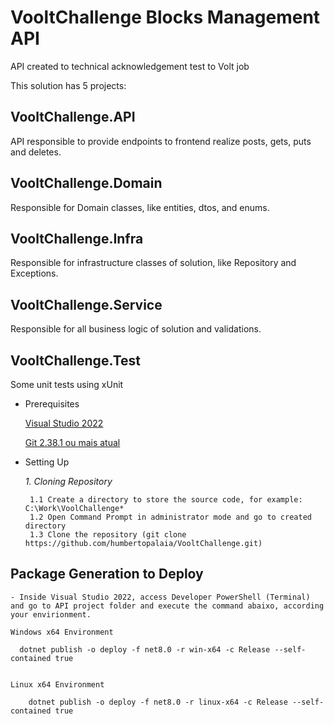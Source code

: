 
# VooltChallenge Blocks Management API

API created to technical acknowledgement test to Volt job 

This solution has 5 projects:

## VooltChallenge.API

API responsible to provide endpoints to frontend realize posts, gets, puts and deletes.

## VooltChallenge.Domain

Responsible for Domain classes, like entities, dtos, and enums.

## VooltChallenge.Infra

Responsible for infrastructure classes of solution, like Repository and Exceptions.

## VooltChallenge.Service

Responsible for all business logic of solution and validations.

## VooltChallenge.Test

Some unit tests using xUnit

- Prerequisites
    
    [Visual Studio 2022](https://visualstudio.microsoft.com/pt-br/vs/community/)
    
    [Git 2.38.1 ou mais atual](https://git-scm.com/downloads)

- Setting Up     

  *1. Cloning Repository*

       1.1 Create a directory to store the source code, for example: C:\Work\VoolChallenge*
       1.2 Open Command Prompt in administrator mode and go to created directory
       1.3 Clone the repository (git clone https://github.com/humbertopalaia/VooltChallenge.git)
    
## Package Generation to Deploy
   
    - Inside Visual Studio 2022, access Developer PowerShell (Terminal) and go to API project folder and execute the command abaixo, according your envirionment.

    Windows x64 Environment
    
      dotnet publish -o deploy -f net8.0 -r win-x64 -c Release --self-contained true


    Linux x64 Environment
        
        dotnet publish -o deploy -f net8.0 -r linux-x64 -c Release --self-contained true


